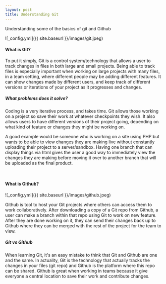 ```yaml
---
layout: post
title: Understanding Git
---
```


Understanding some of the basics of git and Github

![_config.yml]({{ site.baseurl }}/images/git.jpeg)

#### What is Git?

To put it simply, Git is a control system/technology that allows a user to track changes in files in both large and small projects. Being able to track files is especially important when working on large projects with many files, in a team setting, where different people may be adding different features. It can show changes made by different users, and keep track of different versions or iterations of your project as it progresses and changes.

##### What problems does it solve?

Coding is a very iterative process, and takes time. Git allows those working on a project so save their work at whatever checkpoints they wish. It also allows users to have different versions of their project going, depending on what kind of feature or changes they might be working on.

A good example would be someone who is working on a site using PHP but wants to be able to view changes they are making live without constantly uploading their project to a server/sandbox. Having one branch that can display things via html gives the user a good way to immediately view the changes they are making before moving it over to another branch that will be uploaded as the final product.

<br>

#### What is Github?

![_config.yml]({{ site.baseurl }}/images/github.jpeg)

Github is tool to host your Git projects where others can access them to work collaboratively. After downloading a copy of a Git repo from Github, a user can make a branch within that repo using Git to work on new feature. After they are done working on it, they can send their changes back up to Github where they can be merged with the rest of the project for the team to view.

##### Git vs Github

When learning Git, it's an easy mistake to think that Git and Github are one and the same. In actuality, Git is the technology that actually tracks the changes in your files (git repo) and Github is the platform where this repo can be shared. Github is great when working in teams because it give everyone a central location to save their work and contribute changes.
